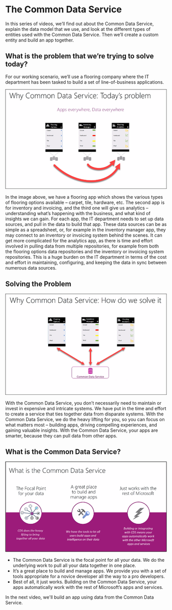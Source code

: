 <properties
   pageTitle="The Common Data Service: Overview | Microsoft PowerApps"
   description="An overview of this powerful way to store and model data"
   services=""
   suite="powerapps"
   documentationCenter="na"
   authors="v-brbene"
   manager="anneta"
   editor=""
   tags=""
   featuredVideoId="os33pHQ9jSU"
   courseDuration="4m"/>

<tags
   ms.service="powerapps"
   ms.devlang="na"
   ms.topic="get-started-article"
   ms.tgt_pltfrm="na"
   ms.workload="na"
   ms.date="06/09/2017"
   ms.author="v-brbene"/>

# The Common Data Service
In this series of videos, we’ll find out about the Common Data Service, explain the data model that we use, and look at the different types of entities used with the Common Data Service. Then we’ll create a custom entity and build an app together. 


## What is the problem that we’re trying to solve today?
For our working scenario, we’ll use a flooring company where the IT department has been tasked to build a set of line-of-business applications. 

![Line-of-business apps](./media/learning-common-data-service-overview/scenario-problem.png)

In the image above, we have a flooring app which shows the various types of flooring options available – carpet, tile, hardware, etc. The second app is for inventory and invoicing, and the third one will give us analytics – understanding what’s happening with the business, and what kind of insights we can gain. For each app, the IT department needs to set up data sources, and pull in the data to build that app. These data sources can be as simple as a spreadsheet, or, for example in the inventory manager app, they may connect to an inventory or invoicing system behind the scenes. It can get more complicated for the analytics app, as there is time and effort involved in pulling data from multiple repositories, for example from both the flooring options data repositories and the inventory or invoicing system repositories. This is a huge burden on the IT department in terms of the cost and effort in maintaining, configuring, and keeping the data in sync between numerous data sources.

## Solving the Problem

![Common Data Service diagram](./media/learning-common-data-service-overview/scenario-solving.png)

With the Common Data Service, you don’t necessarily need to maintain or invest in expensive and intricate systems. We have put in the time and effort to create a service that ties together data from disparate systems. With the Common Data Service, we do the heavy lifting for you, so you can focus on what matters most – building apps, driving compelling experiences, and gaining valuable insights. With the Common Data Service, your apps are smarter, because they can pull data from other apps. 

## What is the Common Data Service?

![What is the Common Data Service](./media/learning-common-data-service-overview/what-is-cds.png)

- The Common Data Service is the focal point for all your data. We do the underlying work to pull all your data together in one place. 
- It’s a great place to build and manage apps. We provide you with a set of tools appropriate for a novice developer all the way to a pro developers. 
- Best of all, it just works. Building on the Common Data Service, your apps automatically work with the rest of Microsoft’s apps and services. 

In the next video, we'll build an app using data from the Common Data Service.
